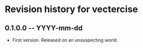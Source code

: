 # Revision history for vectercise

## 0.1.0.0 -- YYYY-mm-dd

* First version. Released on an unsuspecting world.
